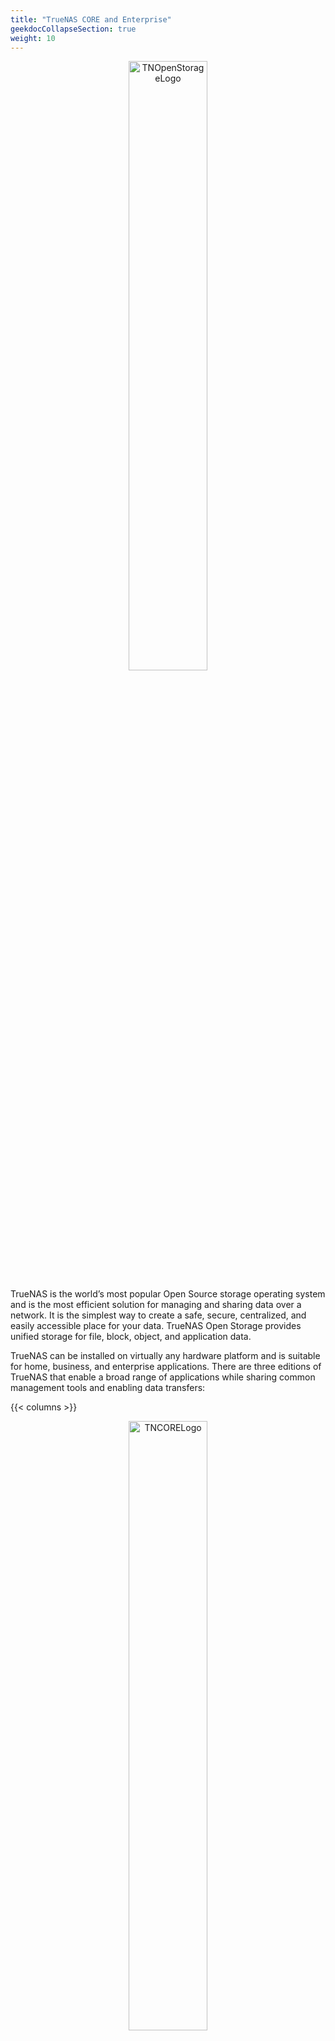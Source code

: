 ```yaml
---
title: "TrueNAS CORE and Enterprise"
geekdocCollapseSection: true
weight: 10
---
```


<p style="text-align:center;">
<img src="/images/tn-openstorage-logo.png" alt="TNOpenStorageLogo" style="width:50%;" />
</p>

TrueNAS is the world’s most popular Open Source storage operating system and is the most efficient solution for managing and sharing data over a network.
It is the simplest way to create a safe, secure, centralized, and easily accessible place for your data.
TrueNAS Open Storage provides unified storage for file, block, object, and application data.

TrueNAS can be installed on virtually any hardware platform and is suitable for home, business, and enterprise applications.
There are three editions of TrueNAS that enable a broad range of applications while sharing common management tools and enabling data transfers:

{{< columns >}}

<p style="text-align:center;">
<img src="/images/tn-core-logo.png" alt="TNCORELogo" style=width:50%;" />
</p>

**TrueNAS CORE** is free and Open Source and is the successor to the wildly popular FreeNAS.
It runs on virtually any x86_64 system and provides a broad set of features for many users.
Plugin applications like Plex, NextCloud, and Asigra allow the functionality of a system to be customized for many use cases.
<--->

<p style="text-align:center;">
<img src="/images/tn-enterprise-logo.png" alt="TNEnterpriseLogo" style=width:50%; />
</p>

**TrueNAS Enterprise** is provided as part of an [iXsystems hardware](/hardware) purchase. Systems can have either single or dual controllers to enable High Availability (HA).
It can also be provided with Enterprise-grade support from iXsystems.

{{< /columns >}}

The current major version of CORE/Enterprise is **13.0**.
The content in this section documents this version.
Documentation for previous major versions is available in the [Documentation Archive](/archive).

## Documentation Sections

TrueNAS CORE/Enterprise documentation is divided into several sections or books:

* The [Getting Started Guide](/core/gettingstarted) provides the first steps for your experience with TrueNAS CORE/Enterprise:
  * Recommendations and considerations when selecting hardware for CORE.
  * Software Licensing information.
  * Installation tutorials.
  * First-time software configuration instructions.

* [Solutions](/core/solutions) describes the various 3rd party integrations available for TrueNAS CORE.
  Documentation for the TrueNAS vCenter Plugin is also provided.

* [Configuration Tutorials](/core/coretutorials) have many community and iXsystems -provided procedural how-tos for specific software use-cases.

* The [UI Reference Guide](/core/uireference) describes each section of the CORE web interface, including descriptions for each configuration option.

* [API Reference](/core/api) describes how to access the API documentation on a live system and includes a static copy of the API documentation.

* [CORE Security Reports](/core/coresecurityreports) links to the TrueNAS Security Hub and also contains any additional security-related notices.
